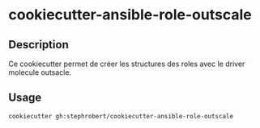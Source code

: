 # cookiecutter-ansible-role-outscale

## Description

Ce cookiecutter permet de créer les structures des roles avec le driver molecule outsacle.

## Usage

```bash
cookiecutter gh:stephrobert/cookiecutter-ansible-role-outscale
```
